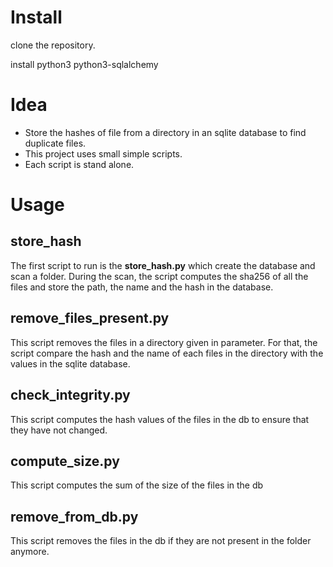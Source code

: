 
Install
==========

clone the repository.

install python3 python3-sqlalchemy

Idea
=====

- Store the hashes of file from a directory in an sqlite database to find duplicate files.
- This project uses small simple scripts.
- Each script is stand alone.

Usage
=======

**store_hash**
-----------

The first script to run is the **store_hash.py** which create the database and scan a folder.
During the scan, the script computes the sha256 of all the files and store the path, the name and the hash in the database.


**remove_files_present.py**
--------------------

This script removes the files in a directory given in parameter.
For that, the script compare the hash and the name of each files in the directory with the values in the sqlite database.

**check_integrity.py**
------------------

This script computes the hash values of the files in the db to ensure that they have not changed.

**compute_size.py**
-----------

This script computes the sum of the size of the files in the db


**remove_from_db.py**
-------------

This script removes the files in the db if they are not present in the folder anymore.




